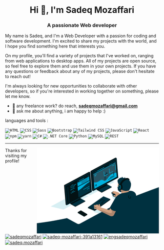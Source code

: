 <h1 align="center">Hi 👋, I'm Sadeq Mozaffari</h1>
<h3 align="center">A passionate Web developer</h3>
<p>
My name is Sadeq, and I'm a Web Developer with a passion for coding and software development. I'm excited to share my projects with the world, and I hope you find something here that interests you. 

On my profile, you'll find a variety of projects that I've worked on, ranging from web applications to desktop apps. All of my projects are open source, so feel free to explore them and use them in your own projects. If you have any questions or feedback about any of my projects, please don't hesitate to reach out! 

I'm always looking for new opportunities to collaborate with other developers, so if you're interested in working together on something, please let me know. 
- 💼 any freelance work? do reach, **sadeqmozaffari@gmail.com**
- 💬 ask me about anything, i am happy to help :) 
	
	

</p>

<p align="center>
 
</p>

<h4 align="">languages and tools :</h4>																 
<div align="">
	<code><img height="40" src="https://user-images.githubusercontent.com/25181517/192158954-f88b5814-d510-4564-b285-dff7d6400dad.png" alt="HTML" title="HTML" /></code>
	<code><img height="40" src="https://user-images.githubusercontent.com/25181517/183898674-75a4a1b1-f960-4ea9-abcb-637170a00a75.png" alt="CSS" title="CSS" /></code>
	<code><img height="40" src="https://user-images.githubusercontent.com/25181517/192158956-48192682-23d5-4bfc-9dfb-6511ade346bc.png" alt="Sass" title="Sass" /></code>
	<code><img height="40" src="https://user-images.githubusercontent.com/25181517/183898054-b3d693d4-dafb-4808-a509-bab54cf5de34.png" alt="Bootstrap" title="Bootstrap" /></code>
	<code><img height="40" src="https://user-images.githubusercontent.com/25181517/202896760-337261ed-ee92-4979-84c4-d4b829c7355d.png" alt="Tailwind CSS" title="Tailwind CSS" /></code>
	<code><img height="40" src="https://user-images.githubusercontent.com/25181517/117447155-6a868a00-af3d-11eb-9cfe-245df15c9f3f.png" alt="JavaScript" title="JavaScript" /></code>
	<code><img height="40" src="https://user-images.githubusercontent.com/25181517/183897015-94a058a6-b86e-4e42-a37f-bf92061753e5.png" alt="React" title="React" /></code>
	<code><img height="40" src="https://user-images.githubusercontent.com/25181517/121401671-49102800-c959-11eb-9f6f-74d49a5e1774.png" alt="npm" title="npm" /></code>
	<code><img height="40" src="https://user-images.githubusercontent.com/25181517/183049794-a3dfaddd-22ee-4ffe-b0b4-549ccd4879f9.png" alt="yarn" title="yarn" /></code>
	<code><img height="40" src="https://user-images.githubusercontent.com/25181517/121405384-444d7300-c95d-11eb-959f-913020d3bf90.png" alt="C#" title="C#" /></code>
	<code><img height="40" src="https://user-images.githubusercontent.com/25181517/121405754-b4f48f80-c95d-11eb-8893-fc325bde617f.png" alt=".NET Core" title=".NET Core" /></code>
	<code><img height="40" src="https://user-images.githubusercontent.com/25181517/183423507-c056a6f9-1ba8-4312-a350-19bcbc5a8697.png" alt="Python" title="Python" /></code>
	<code><img height="40" src="https://user-images.githubusercontent.com/25181517/183896128-ec99105a-ec1a-4d85-b08b-1aa1620b2046.png" alt="MySQL" title="MySQL" /></code>
	<code><img height="40" src="https://user-images.githubusercontent.com/25181517/192107858-fe19f043-c502-4009-8c47-476fc89718ad.png" alt="REST" title="REST" /></code>
</div>

<hr/>

<img align="right" alt="GIF" src="https://github.com/sadeqmozaffari/sadeqmozaffari/blob/main/code.gif?raw=true" width="400" height="280" />

Thanks for visiting my profile!
														   
<p align="left">
<a href="https://twitter.com/sadeqmozaffari" target="blank"><img align="center" src="https://raw.githubusercontent.com/rahuldkjain/github-profile-readme-generator/master/src/images/icons/Social/twitter.svg" alt="sadeqmozaffari" height="20" width="30" /></a>
<a href="https://linkedin.com/in/sadeq-mozaffari-391a13161" target="blank"><img align="center" src="https://raw.githubusercontent.com/rahuldkjain/github-profile-readme-generator/master/src/images/icons/Social/linked-in-alt.svg" alt="sadeq-mozaffari-391a13161" height="20" width="30" /></a>
<a href="https://fb.com/engsadeqmozaffari" target="blank"><img align="center" src="https://raw.githubusercontent.com/rahuldkjain/github-profile-readme-generator/master/src/images/icons/Social/facebook.svg" alt="engsadeqmozaffari" height="20" width="30" /></a>
<a href="https://instagram.com/sadeq.mozaffari" target="blank"><img align="center" src="https://raw.githubusercontent.com/rahuldkjain/github-profile-readme-generator/master/src/images/icons/Social/instagram.svg" alt="sadeq.mozaffari" height="20" width="30" /></a>
</p>
